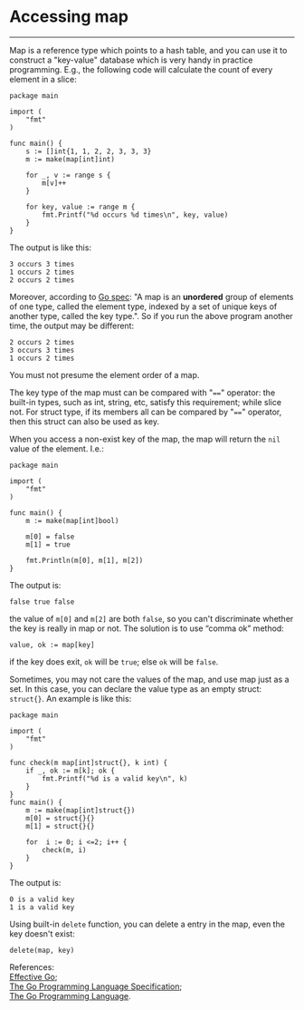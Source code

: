 # Accessing map
----
Map is a reference type which points to a hash table, and you can use it to construct a "key-value" database which is very handy in practice programming. E.g., the following code will calculate the count of every element in a slice:  

	package main
	
	import (
		"fmt"
	)
	
	func main() {
		s := []int{1, 1, 2, 2, 3, 3, 3}
		m := make(map[int]int)
	
		for _, v := range s {
			m[v]++
		}
	
		for key, value := range m {
			fmt.Printf("%d occurs %d times\n", key, value)
		}
	} 

The output is like this:  

	3 occurs 3 times
	1 occurs 2 times
	2 occurs 2 times
Moreover, according to [Go spec](https://golang.org/ref/spec#Map_types): "A map is an **unordered** group of elements of one type, called the element type, indexed by a set of unique keys of another type, called the key type.". So if you run the above program another time, the output may be different:  

	2 occurs 2 times
	3 occurs 3 times
	1 occurs 2 times
You must not presume the element order of a map.  

The key type of the map must can be compared with "`==`" operator: the built-in types, such as int, string, etc, satisfy this requirement; while slice not. For struct type, if its members all can be compared by "`==`" operator, then this struct can also be used as key.  

When you access a non-exist key of the map, the map will return the `nil` value of the element. I.e.:  

	package main
	
	import (
		"fmt"
	)
	
	func main() {
		m := make(map[int]bool)
	
		m[0] = false
		m[1] = true
	
		fmt.Println(m[0], m[1], m[2])
	}
The output is:  

	false true false

the value of `m[0]` and `m[2]` are both `false`, so you can't discriminate whether the key is really in map or not. The solution is to use “comma ok” method:  

	value, ok := map[key]
if the key does exit, `ok` will be `true`; else `ok` will be `false`.  

Sometimes, you may not care the values of the map, and use map just as a set. In this case, you can declare the value type as an empty struct: `struct{}`. An example is like this:  

	package main
	
	import (
		"fmt"
	)
	
	func check(m map[int]struct{}, k int) {
		if _, ok := m[k]; ok {
			fmt.Printf("%d is a valid key\n", k)
		}
	}
	func main() {
		m := make(map[int]struct{})
		m[0] = struct{}{}
		m[1] = struct{}{}
	
		for  i := 0; i <=2; i++ {
			check(m, i)
		}
	}  

The output is:

	0 is a valid key
	1 is a valid key
Using built-in `delete` function, you can delete a entry in the map, even the key doesn't exist:  

	delete(map, key)

References:  
[Effective Go](https://golang.org/doc/effective_go.html);  
[The Go Programming Language Specification](https://golang.org/ref/spec);  
[The Go Programming Language](http://www.gopl.io/).